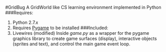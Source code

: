 #GridBug
A GridWorld like CS learning environment implemented in Python
###Requires:
1. Python 2.7.x
2. Requires [Pygame](http://www.pygame.org/download.shtml) to be installed
###Included:
1. Livewires (modified) Inside _game.py_ as a wrapper for the pygame graphics library to create game surfaces (display), interactive objects (sprites and text), and control the main game event loop.